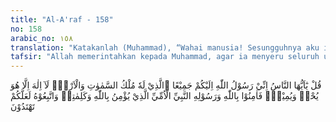 ```yaml
---
title: "Al-A'raf - 158"
no: 158
arabic_no: ١٥٨
translation: "Katakanlah (Muhammad), “Wahai manusia! Sesungguhnya aku ini utusan Allah bagi kamu semua, Yang memiliki kerajaan langit dan bumi; tidak ada tuhan (yang berhak disembah) selain Dia, Yang menghidupkan dan mematikan, maka berimanlah kamu kepada Allah dan Rasul-Nya, (yaitu) Nabi yang ummi yang beriman kepada Allah dan kepada kalimat-kalimat-Nya (kitab-kitab-Nya). Ikutilah dia, agar kamu mendapat petunjuk.”          "
tafsir: "Allah memerintahkan kepada Muhammad, agar ia menyeru seluruh umat manusia mengikuti agama yang dibawanya, di mana saja mereka berada, dan bangsa apa pun dia, agar dia menerangkan bahwa dia adalah Rasul Allah yang diutus kepada mereka semua. Keumuman risalah Muhammad saw dinyatakan lagi oleh firman Allah:\n\nDan Kami tidak mengutus engkau (Muhammad), melainkan kepada semua umat manusia sebagai pembawa berita gembira dan sebagai pemberi peringatan... (Saba/34: 28)\n\nDan firman Allah juga:\n\n...Al-Quran ini diwahyukan kepadaku agar dengannya itu aku memberi peringatan kepadamu dan kepada orang yang sampai (Al-Quran kepadanya)... (al-Anam/6: 19)\n\nDemikian pula hadis Nabi yang menerangkan keumuman risalahnya sebagai berikut:\n\n\"Telah diberikan kepadaku lima hal, yang belum pernah diberikan kepada seorang Nabi pun sebelumku. Aku ditolong dengan memasukkan rasa takut kepada musuhku dalam jarak perjalanan sebulan, dan dijadikan bagiku bumi sebagai masjid (tempat salat) dan alat bersuci. Maka siapa saja dari umatku yang telah datang padanya waktu salat maka hendaklah ia salat (dimana pun ia berada), dan dihalalkan bagiku harta rampasan yang tidak dihalalkan kepada orang sebelumku, diberikan kepadaku syafaat, dan Nabi lain diutus kepada kaumnya saja, sedangkan aku diutus kepada semua umat manusia\". (Riwayat al-Bukhari dan Muslim)\n\nAllah menerangkan keesaan-Nya, yaitu tidak ada tuhan selain Dia, hanyalah Dia yang berhak disembah, karena Dialah yang mengurus langit dan bumi, mengatur alam seluruhnya. Dia menghidupkan segala yang hidup dan mematikan segala yang mati. Dalam ayat ini diterangkan bahwa ada tiga kekuasaan Tuhan yang utama: yaitu pemilik yang ada di langit dan bumi, satu-satunya Tuhan yang dapat disembah, Tuhan yang menghidupkan dan mematikan.\n\nKemudian Allah memerintahkan seluruh manusia agar beriman kepada Allah dan beriman kepada Nabi yang ummi, beriman kepada wahyunya yaitu kitab-kitab terdahulu dan memerintahkan manusia agar mengikuti nabi tersebut.\n\nRasul yang ummi itu memurnikan pengabdian kepada Allah, beriman kepada kitab-kitab yang telah diturunkan kepada para Nabi yang terdahulu. Setelah perintah beriman, Allah mengiringi dengan perintah agar manusia melaksanakan semua syariat yang dibawa Nabi Muhammad saw."
---
```

قُلْ يٰٓاَيُّهَا النَّاسُ اِنِّيْ رَسُوْلُ اللّٰهِ اِلَيْكُمْ جَمِيْعًا ۨالَّذِيْ لَهٗ مُلْكُ السَّمٰوٰتِ وَالْاَرْضِۚ  لَآ اِلٰهَ اِلَّا هُوَ يُحْيٖ وَيُمِيْتُۖ فَاٰمِنُوْا بِاللّٰهِ وَرَسُوْلِهِ النَّبِيِّ الْاُمِّيِّ الَّذِيْ يُؤْمِنُ بِاللّٰهِ وَكَلِمٰتِهٖ وَاتَّبِعُوْهُ لَعَلَّكُمْ تَهْتَدُوْنَ